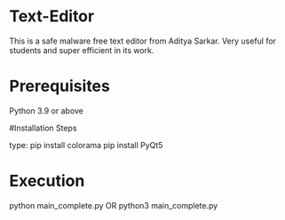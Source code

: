 # Text-Editor
This is a safe malware free text editor from Aditya Sarkar.
Very useful for students and super efficient in its work.

# Prerequisites

Python 3.9 or above

#Installation Steps

type: pip install colorama 
pip install PyQt5

# Execution

python main_complete.py
         OR
python3 main_complete.py
